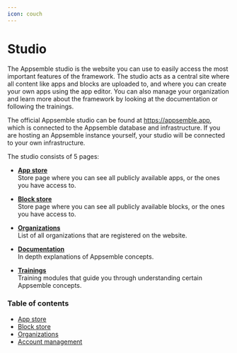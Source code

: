 ```yaml
---
icon: couch
---
```


# Studio

The Appsemble studio is the website you can use to easily access the most important features of the
framework. The studio acts as a central site where all content like apps and blocks are uploaded to,
and where you can create your own apps using the app editor. You can also manage your organization
and learn more about the framework by looking at the documentation or following the trainings.

The official Appsemble studio can be found at https://appsemble.app, which is connected to the
Appsemble database and infrastructure. If you are hosting an Appsemble instance yourself, your
studio will be connected to your own infrastructure.

The studio consists of 5 pages:

- **[App store](/apps)**\
  Store page where you can see all publicly available apps, or the ones you have access to.

- **[Block store](/blocks)**\
  Store page where you can see all publicly available blocks, or the ones you have access to.

- **[Organizations](/organizations)**\
  List of all organizations that are registered on the website.

- **[Documentation](/docs)**\
  In depth explanations of Appsemble concepts.

- **[Trainings](/trainings)**\
  Training modules that guide you through understanding certain Appsemble concepts.

### Table of contents

- [App store](/docs/studio/app-store)
- [Block store](/docs/studio/block-store)
- [Organizations](/docs/studio/organizations)
- [Account management](/docs/studio/account-management)
